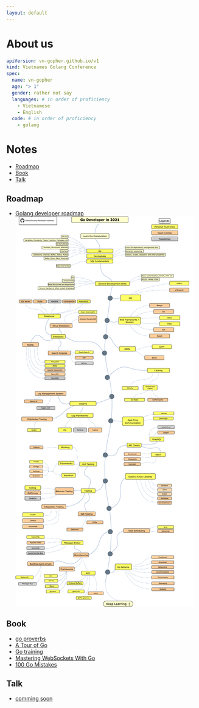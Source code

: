 ```yaml
---
layout: default
---
```

# About us 
```yaml
apiVersion: vn-gopher.github.io/v1
kind: Vietnames Golang Conference
spec:
  name: vn-gopher
  age: "> 1"
  gender: rather not say
  languages: # in order of proficiency
    - Vietnamese
    - English
  code: # in order of proficiency
    - golang

```
# Notes 
- [Roadmap](#roadmap)
- [Book](#book)
- [Talk](#talk)

## Roadmap
* [Golang developer roadmap](https://github.com/Alikhll/golang-developer-roadmap)
![images](./imgs/golang-developer-roadmap.png)

## Book
* [go proverbs](https://go-proverbs.github.io/)
* [A Tour of Go](https://go.dev/tour/welcome/1)
* [Go training](https://github.com/ardanlabs/gotraining)
* [Mastering WebSockets With Go](https://programmingpercy.tech/blog/mastering-websockets-with-go/)
* [100 Go Mistakes](https://github.com/Nghiait123456/100GoMistakeUpdate)

## Talk
* [comming soon](https://github.com/bamboo-firewall/docs/blob/main/case-studies/PaC-with-bamboofw.pdf)
